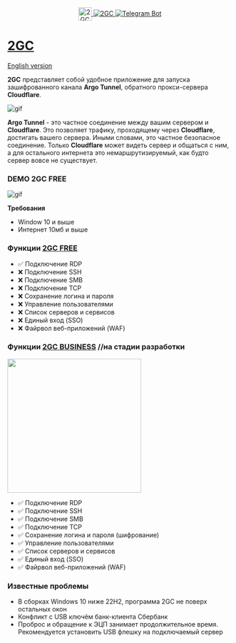 <div id="badges" align="center">
    <a href="https://2gc.ru" target="_blank">
        <!-- Логотип -->
        <img src="https://pub-a89b5697d4074daeb851dc6c011ed225.r2.dev/2gc_logo.ico" alt="2GC Logo" width="30" height="30" style="vertical-align: middle;">
        <!-- Кнопка с текстом -->
        <img src="https://img.shields.io/badge/website-000000?style=for-the-badge&logoColor=white" alt="2GC"/>
    </a>
    <a href="https://t.me/suppport2gc_bot" target="_blank">
        <img src="https://img.shields.io/badge/Telegram-2CA5E0?style=for-the-badge&logo=telegram&logoColor=white" alt="Telegram Bot"/>
    </a>
</div>

# [2GC](https://2gc.ru)

<p>
    <a href="README_EN.md">English version</a>
</p>


**2GC** представляет собой удобное приложение для запуска зашифрованного канала **Argo Tunnel**, обратного прокси-сервера **Cloudflare**. 

![gif](https://pub-39c0bfd961854a87ad355d11701329e5.r2.dev/2gc-cf.png)

**Argo Tunnel** - это частное соединение между вашим сервером и **Cloudflare**. Это позволяет трафику, проходящему через **Cloudflare**, достигать вашего сервера. Иными словами, это частное безопасное соединение. Только **Cloudflare** может видеть сервер и общаться с ним, а для остального интернета это немаршрутизируемый, как будто сервер вовсе не существует.

### DEMO 2GC FREE

![gif](https://github.com/mlanies/2GC-app-ras/blob/main/2gc-free.gif)

**Требования**
- Window 10 и выше
- Интернет 10мб и выше

### Функции [2GC FREE](https://2gc.ru/#DOWNLOADS)

- ✅ Подключение RDP
- ❌ Подключение SSH
- ❌ Подключение SMB
- ❌ Подключение TCP
- ❌ Сохранение логина и пароля
- ❌ Управление пользователями
- ❌ Список серверов и сервисов
- ❌ Единый вход (SSO) 
- ❌ Файрвол веб-приложений (WAF)

### Функции [2GC BUSINESS](https://2gc.ru/#DOWNLOADS) //на стадии разработки
<div id="header">
  <img src="https://pub-a89b5697d4074daeb851dc6c011ed225.r2.dev/2gc_app_list.svg" width="300"/>
</div>

- ✅ Подключение RDP
- ✅ Подключение SSH
- ✅ Подключение SMB
- ✅ Подключение TCP
- ✅ Сохранение логина и пароля (шифрование)
- ✅ Управление пользователями
- ✅ Список серверов и сервисов
- ✅ Единый вход (SSO) 
- ✅ Файрвол веб-приложений (WAF)



### Известные проблемы
- В  сборках Windows 10 ниже 22H2, программа 2GC не поверх остальных окон
- Конфликт с USB ключём банк-клиента Сбербанк
- Проброс и обращение к ЭЦП занимает продолжительное время. Рекомендуется установить USB флешку на подключаемый сервер
